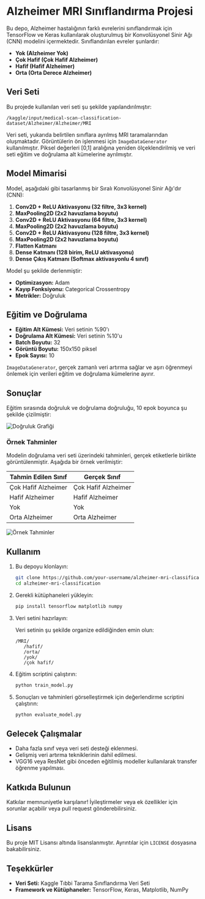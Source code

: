 # Alzheimer MRI Sınıflandırma Projesi

Bu depo, Alzheimer hastalığının farklı evrelerini sınıflandırmak için TensorFlow ve Keras kullanılarak oluşturulmuş bir Konvolüsyonel Sinir Ağı (CNN) modelini içermektedir. Sınıflandırılan evreler şunlardır:

- **Yok (Alzheimer Yok)**
- **Çok Hafif (Çok Hafif Alzheimer)**
- **Hafif (Hafif Alzheimer)**
- **Orta (Orta Derece Alzheimer)**

## Veri Seti

Bu projede kullanılan veri seti şu şekilde yapılandırılmıştır:

```
/kaggle/input/medical-scan-classification-dataset/Alzheimer/Alzheimer/MRI
```

Veri seti, yukarıda belirtilen sınıflara ayrılmış MRI taramalarından oluşmaktadır. Görüntülerin ön işlenmesi için `ImageDataGenerator` kullanılmıştır. Piksel değerleri [0,1] aralığına yeniden ölçeklendirilmiş ve veri seti eğitim ve doğrulama alt kümelerine ayrılmıştır.

## Model Mimarisi

Model, aşağıdaki gibi tasarlanmış bir Sıralı Konvolüsyonel Sinir Ağı'dır (CNN):

1. **Conv2D + ReLU Aktivasyonu (32 filtre, 3x3 kernel)**
2. **MaxPooling2D (2x2 havuzlama boyutu)**
3. **Conv2D + ReLU Aktivasyonu (64 filtre, 3x3 kernel)**
4. **MaxPooling2D (2x2 havuzlama boyutu)**
5. **Conv2D + ReLU Aktivasyonu (128 filtre, 3x3 kernel)**
6. **MaxPooling2D (2x2 havuzlama boyutu)**
7. **Flatten Katmanı**
8. **Dense Katmanı (128 birim, ReLU aktivasyonu)**
9. **Dense Çıkış Katmanı (Softmax aktivasyonlu 4 sınıf)**

Model şu şekilde derlenmiştir:
- **Optimizasyon:** Adam
- **Kayıp Fonksiyonu:** Categorical Crossentropy
- **Metrikler:** Doğruluk

## Eğitim ve Doğrulama

- **Eğitim Alt Kümesi:** Veri setinin %90'ı
- **Doğrulama Alt Kümesi:** Veri setinin %10'u
- **Batch Boyutu:** 32
- **Görüntü Boyutu:** 150x150 piksel
- **Epok Sayısı:** 10

`ImageDataGenerator`, gerçek zamanlı veri artırma sağlar ve aşırı öğrenmeyi önlemek için verileri eğitim ve doğrulama kümelerine ayırır.

## Sonuçlar

Eğitim sırasında doğruluk ve doğrulama doğruluğu, 10 epok boyunca şu şekilde çizilmiştir:

![Doğruluk Grafiği](path-to-accuracy-plot)

### Örnek Tahminler

Modelin doğrulama veri seti üzerindeki tahminleri, gerçek etiketlerle birlikte görüntülenmiştir. Aşağıda bir örnek verilmiştir:

| Tahmin Edilen Sınıf       | Gerçek Sınıf         |
|---------------------------|----------------------|
| Çok Hafif Alzheimer       | Çok Hafif Alzheimer  |
| Hafif Alzheimer           | Hafif Alzheimer      |
| Yok                       | Yok                  |
| Orta Alzheimer            | Orta Alzheimer       |

![Örnek Tahminler](path-to-sample-predictions)

## Kullanım

1. Bu depoyu klonlayın:

   ```bash
   git clone https://github.com/your-username/alzheimer-mri-classification.git
   cd alzheimer-mri-classification
   ```

2. Gerekli kütüphaneleri yükleyin:

   ```bash
   pip install tensorflow matplotlib numpy
   ```

3. Veri setini hazırlayın:

   Veri setinin şu şekilde organize edildiğinden emin olun:

   ```
   /MRI/
      /hafif/
      /orta/
      /yok/
      /çok hafif/
   ```

4. Eğitim scriptini çalıştırın:

   ```bash
   python train_model.py
   ```

5. Sonuçları ve tahminleri görselleştirmek için değerlendirme scriptini çalıştırın:

   ```bash
   python evaluate_model.py
   ```

## Gelecek Çalışmalar

- Daha fazla sınıf veya veri seti desteği eklenmesi.
- Gelişmiş veri artırma tekniklerinin dahil edilmesi.
- VGG16 veya ResNet gibi önceden eğitilmiş modeller kullanılarak transfer öğrenme yapılması.

## Katkıda Bulunun

Katkılar memnuniyetle karşılanır! İyileştirmeler veya ek özellikler için sorunlar açabilir veya pull request gönderebilirsiniz.

## Lisans

Bu proje MIT Lisansı altında lisanslanmıştır. Ayrıntılar için `LICENSE` dosyasına bakabilirsiniz.

## Teşekkürler

- **Veri Seti:** Kaggle Tıbbi Tarama Sınıflandırma Veri Seti
- **Framework ve Kütüphaneler:** TensorFlow, Keras, Matplotlib, NumPy

